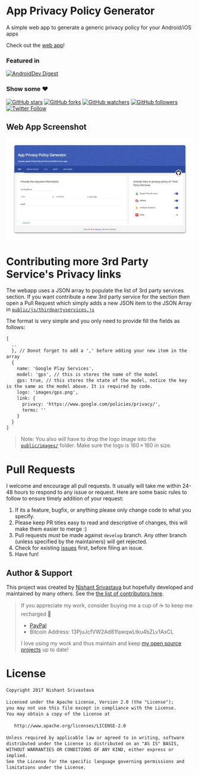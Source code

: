 # App Privacy Policy Generator
A simple web app to generate a generic privacy policy for your Android/iOS apps

Check out the [web app](https://app-privacy-policy-generator.firebaseapp.com/)!

### Featured in
[![AndroidDev Digest](https://img.shields.io/badge/AndroidDev%20Digest-%23133-blue.svg)](https://www.androiddevdigest.com/digest-133/)

### Show some :heart:
[![GitHub stars](https://img.shields.io/github/stars/nisrulz/app-privacy-policy-generator.svg?style=social&label=Star)](https://github.com/nisrulz/app-privacy-policy-generator) [![GitHub forks](https://img.shields.io/github/forks/nisrulz/app-privacy-policy-generator.svg?style=social&label=Fork)](https://github.com/nisrulz/app-privacy-policy-generator/fork) [![GitHub watchers](https://img.shields.io/github/watchers/nisrulz/app-privacy-policy-generator.svg?style=social&label=Watch)](https://github.com/nisrulz/app-privacy-policy-generator) [![GitHub followers](https://img.shields.io/github/followers/nisrulz.svg?style=social&label=Follow)](https://github.com/nisrulz/app-privacy-policy-generator)  
[![Twitter Follow](https://img.shields.io/twitter/follow/nisrulz.svg?style=social)](https://twitter.com/nisrulz)

## Web App Screenshot
![screenshot](/img/sc1.jpg)

# Contributing more 3rd Party Service's Privacy links
The webapp uses a JSON array to populate the list of 3rd party services section. If you want contribute a new 3rd party service for the section then open a Pull Request which simply adds a new JSON item to the JSON Array in [`public/js/thirdpartyservices.js`](public/js/thirdpartyservices.js)

The format is very simple and you only need to provide fill the fields as follows:
```
[
  ..
  }, // Donot forget to add a ',' before adding your new item in the array
  {
    name: 'Google Play Services',
    model: 'gps', // this is stores the name of the model
    gps: true, // this stores the state of the model, notice the key is the same as the model above. It is required by code.
    logo: 'images/gps.png',
    link: {
      privacy: 'https://www.google.com/policies/privacy/',
      terms: ''
    }
  }
]
```
> Note: You also will have to drop the logo image into the [`public/images/`](public/images/) folder. Make sure the logo is 160 × 160 in size.

# Pull Requests
I welcome and encourage all pull requests. It usually will take me within 24-48 hours to respond to any issue or request. Here are some basic rules to follow to ensure timely addition of your request:
  1. If its a feature, bugfix, or anything please only change code to what you specify.
  1. Please keep PR titles easy to read and descriptive of changes, this will make them easier to merge :)
  1. Pull requests _must_ be made against `develop` branch. Any other branch (unless specified by the maintainers) will get rejected.
  1. Check for existing [issues](https://github.com/nisrulz/app-privacy-policy-generator/issues) first, before filing an issue.
  1. Have fun!

## Author & Support
This project was created by [Nishant Srivastava](https://github.com/nisrulz/nisrulz.github.io#nishant-srivastava) but hopefully developed and maintained by many others. See the [the list of contributors here](https://github.com/nisrulz/app-privacy-policy-generator/graphs/contributors).

> If you appreciate my work, consider buying me a cup of :coffee: to keep me recharged :metal:
>  + [PayPal](https://www.paypal.me/nisrulz/5usd)
>  + Bitcoin Address: 13PjuJcfVW2Ad81fawqwLtku4bZLv1AxCL
>
> I love using my work and thus maintain and keep [my open source projects](https://github.com/nisrulz/) up to date!

License
=======

    Copyright 2017 Nishant Srivastava

    Licensed under the Apache License, Version 2.0 (the "License");
    you may not use this file except in compliance with the License.
    You may obtain a copy of the License at

       http://www.apache.org/licenses/LICENSE-2.0

    Unless required by applicable law or agreed to in writing, software
    distributed under the License is distributed on an "AS IS" BASIS,
    WITHOUT WARRANTIES OR CONDITIONS OF ANY KIND, either express or implied.
    See the License for the specific language governing permissions and
    limitations under the License.
